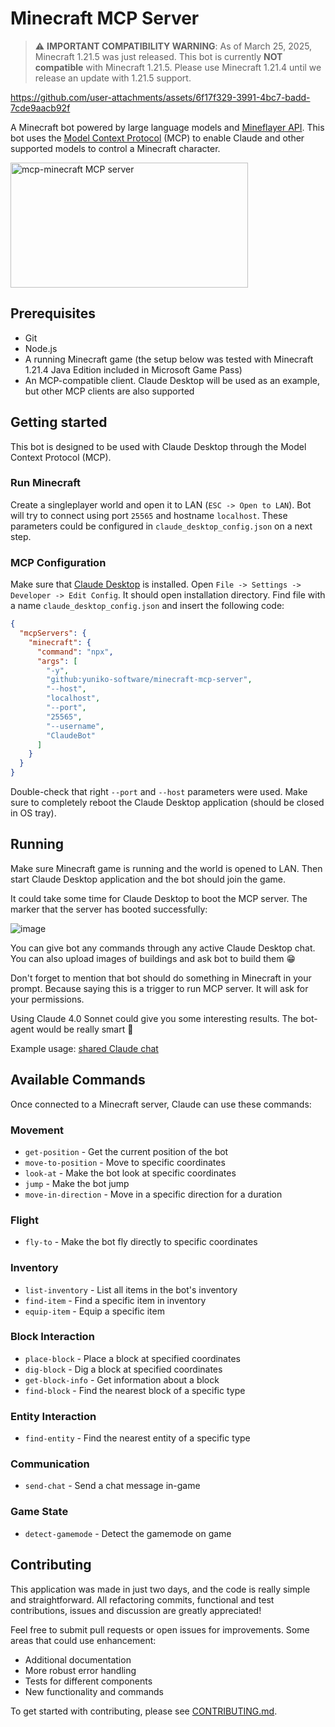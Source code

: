 # Minecraft MCP Server

> ⚠️ **IMPORTANT COMPATIBILITY WARNING**: As of March 25, 2025, Minecraft 1.21.5 was just released. This bot is currently **NOT compatible** with Minecraft 1.21.5. Please use Minecraft 1.21.4 until we release an update with 1.21.5 support.

https://github.com/user-attachments/assets/6f17f329-3991-4bc7-badd-7cde9aacb92f

A Minecraft bot powered by large language models and [Mineflayer API](https://github.com/PrismarineJS/mineflayer). This bot uses the [Model Context Protocol](https://github.com/modelcontextprotocol) (MCP) to enable Claude and other supported models to control a Minecraft character.

<a href="https://glama.ai/mcp/servers/@yuniko-software/minecraft-mcp-server">
  <img width="380" height="200" src="https://glama.ai/mcp/servers/@yuniko-software/minecraft-mcp-server/badge" alt="mcp-minecraft MCP server" />
</a>

## Prerequisites

- Git
- Node.js
- A running Minecraft game (the setup below was tested with Minecraft 1.21.4 Java Edition included in Microsoft Game Pass)
- An MCP-compatible client. Claude Desktop will be used as an example, but other MCP clients are also supported

## Getting started

This bot is designed to be used with Claude Desktop through the Model Context Protocol (MCP).

### Run Minecraft

Create a singleplayer world and open it to LAN (`ESC -> Open to LAN`). Bot will try to connect using port `25565` and hostname `localhost`. These parameters could be configured in `claude_desktop_config.json` on a next step. 

### MCP Configuration

Make sure that [Claude Desktop](https://claude.ai/download) is installed. Open `File -> Settings -> Developer -> Edit Config`. It should open installation directory. Find file with a name `claude_desktop_config.json` and insert the following code:

```json
{
  "mcpServers": {
    "minecraft": {
      "command": "npx",
      "args": [
        "-y",
        "github:yuniko-software/minecraft-mcp-server",
        "--host",
        "localhost",
        "--port",
        "25565",
        "--username",
        "ClaudeBot"
      ]
    }
  }
}
```

Double-check that right `--port` and `--host` parameters were used. Make sure to completely reboot the Claude Desktop application (should be closed in OS tray). 

## Running

Make sure Minecraft game is running and the world is opened to LAN. Then start Claude Desktop application and the bot should join the game. 

It could take some time for Claude Desktop to boot the MCP server. The marker that the server has booted successfully:

![image](https://github.com/user-attachments/assets/39211d34-c3b3-46d6-bc80-353fd4fba690)

You can give bot any commands through any active Claude Desktop chat. You can also upload images of buildings and ask bot to build them 😁

Don't forget to mention that bot should do something in Minecraft in your prompt. Because saying this is a trigger to run MCP server. It will ask for your permissions.

Using Claude 4.0 Sonnet could give you some interesting results. The bot-agent would be really smart 🫡

Example usage: [shared Claude chat](https://claude.ai/share/535d5f69-f102-4cdb-9801-f74ea5709c0b)

## Available Commands

Once connected to a Minecraft server, Claude can use these commands:

### Movement
- `get-position` - Get the current position of the bot
- `move-to-position` - Move to specific coordinates
- `look-at` - Make the bot look at specific coordinates
- `jump` - Make the bot jump
- `move-in-direction` - Move in a specific direction for a duration

### Flight
- `fly-to` - Make the bot fly directly to specific coordinates

### Inventory
- `list-inventory` - List all items in the bot's inventory
- `find-item` - Find a specific item in inventory
- `equip-item` - Equip a specific item

### Block Interaction
- `place-block` - Place a block at specified coordinates
- `dig-block` - Dig a block at specified coordinates
- `get-block-info` - Get information about a block
- `find-block` - Find the nearest block of a specific type

### Entity Interaction
- `find-entity` - Find the nearest entity of a specific type

### Communication
- `send-chat` - Send a chat message in-game

### Game State
- `detect-gamemode` - Detect the gamemode on game

## Contributing

This application was made in just two days, and the code is really simple and straightforward. All refactoring commits, functional and test contributions, issues and discussion are greatly appreciated!

Feel free to submit pull requests or open issues for improvements. Some areas that could use enhancement:

- Additional documentation
- More robust error handling
- Tests for different components
- New functionality and commands

To get started with contributing, please see [CONTRIBUTING.md](CONTRIBUTING.md).
